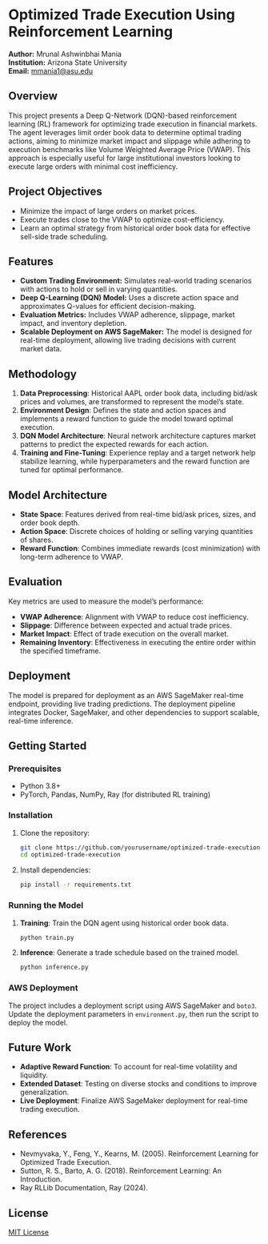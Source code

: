# Optimized Trade Execution Using Reinforcement Learning

**Author:** Mrunal Ashwinbhai Mania  
**Institution:** Arizona State University  
**Email:** mmania1@asu.edu  

## Overview
This project presents a Deep Q-Network (DQN)-based reinforcement learning (RL) framework for optimizing trade execution in financial markets. The agent leverages limit order book data to determine optimal trading actions, aiming to minimize market impact and slippage while adhering to execution benchmarks like Volume Weighted Average Price (VWAP). This approach is especially useful for large institutional investors looking to execute large orders with minimal cost inefficiency.

## Project Objectives
- Minimize the impact of large orders on market prices.
- Execute trades close to the VWAP to optimize cost-efficiency.
- Learn an optimal strategy from historical order book data for effective sell-side trade scheduling.

## Features
- **Custom Trading Environment:** Simulates real-world trading scenarios with actions to hold or sell in varying quantities.
- **Deep Q-Learning (DQN) Model:** Uses a discrete action space and approximates Q-values for efficient decision-making.
- **Evaluation Metrics:** Includes VWAP adherence, slippage, market impact, and inventory depletion.
- **Scalable Deployment on AWS SageMaker:** The model is designed for real-time deployment, allowing live trading decisions with current market data.

## Methodology
1. **Data Preprocessing**: Historical AAPL order book data, including bid/ask prices and volumes, are transformed to represent the model’s state.
2. **Environment Design**: Defines the state and action spaces and implements a reward function to guide the model toward optimal execution.
3. **DQN Model Architecture**: Neural network architecture captures market patterns to predict the expected rewards for each action.
4. **Training and Fine-Tuning**: Experience replay and a target network help stabilize learning, while hyperparameters and the reward function are tuned for optimal performance.

## Model Architecture
- **State Space**: Features derived from real-time bid/ask prices, sizes, and order book depth.
- **Action Space**: Discrete choices of holding or selling varying quantities of shares.
- **Reward Function**: Combines immediate rewards (cost minimization) with long-term adherence to VWAP.

## Evaluation
Key metrics are used to measure the model’s performance:
- **VWAP Adherence**: Alignment with VWAP to reduce cost inefficiency.
- **Slippage**: Difference between expected and actual trade prices.
- **Market Impact**: Effect of trade execution on the overall market.
- **Remaining Inventory**: Effectiveness in executing the entire order within the specified timeframe.

## Deployment
The model is prepared for deployment as an AWS SageMaker real-time endpoint, providing live trading predictions. The deployment pipeline integrates Docker, SageMaker, and other dependencies to support scalable, real-time inference.

## Getting Started
### Prerequisites
- Python 3.8+
- PyTorch, Pandas, NumPy, Ray (for distributed RL training)

### Installation
1. Clone the repository:
   ```bash
   git clone https://github.com/yourusername/optimized-trade-execution.git
   cd optimized-trade-execution
   ```
2. Install dependencies:
   ```bash
   pip install -r requirements.txt
   ```

### Running the Model
1. **Training**: Train the DQN agent using historical order book data.
   ```bash
   python train.py
   ```
2. **Inference**: Generate a trade schedule based on the trained model.
   ```bash
   python inference.py
   ```

### AWS Deployment
The project includes a deployment script using AWS SageMaker and `boto3`. Update the deployment parameters in `environment.py`, then run the script to deploy the model.

## Future Work
- **Adaptive Reward Function**: To account for real-time volatility and liquidity.
- **Extended Dataset**: Testing on diverse stocks and conditions to improve generalization.
- **Live Deployment**: Finalize AWS SageMaker deployment for real-time trading execution.

## References
- Nevmyvaka, Y., Feng, Y., Kearns, M. (2005). Reinforcement Learning for Optimized Trade Execution.
- Sutton, R. S., Barto, A. G. (2018). Reinforcement Learning: An Introduction.
- Ray RLLib Documentation, Ray (2024).

## License
[MIT License](https://en.wikipedia.org/wiki/MIT_License)
